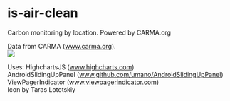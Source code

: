 # is-air-clean
Carbon monitoring by location. Powered by CARMA.org

Data from CARMA (www.carma.org).
<br>
<a href="http://www.carma.org/" title="Go to CARMA"><img src="http://carma.org/blog/wp-content/uploads/2007/11/carma_web.png" /></a>

Uses:
 HighchartsJS (www.highcharts.com)
 <br>
 AndroidSlidingUpPanel (www.github.com/umano/AndroidSlidingUpPanel)
 <br>
 ViewPagerIndicator (www.viewpagerindicator.com)
 <br>
 Icon by Taras Lototskiy
